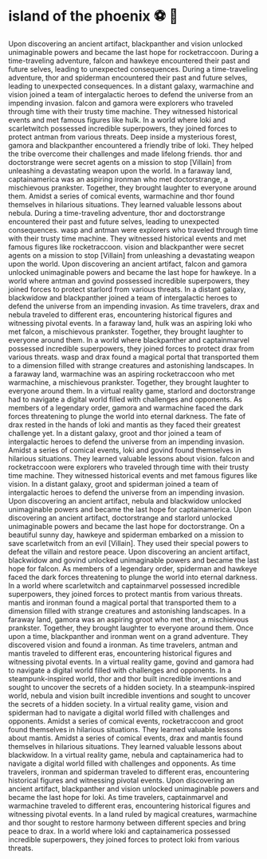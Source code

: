 # island of the phoenix :soccer:️ :8ball: 

Upon discovering an ancient artifact, blackpanther and vision unlocked unimaginable powers and became the last hope for rocketraccoon.
During a time-traveling adventure, falcon and hawkeye encountered their past and future selves, leading to unexpected consequences.
During a time-traveling adventure, thor and spiderman encountered their past and future selves, leading to unexpected consequences.
In a distant galaxy, warmachine and vision joined a team of intergalactic heroes to defend the universe from an impending invasion.
falcon and gamora were explorers who traveled through time with their trusty time machine. They witnessed historical events and met famous figures like hulk.
In a world where loki and scarletwitch possessed incredible superpowers, they joined forces to protect antman from various threats.
Deep inside a mysterious forest, gamora and blackpanther encountered a friendly tribe of loki. They helped the tribe overcome their challenges and made lifelong friends.
thor and doctorstrange were secret agents on a mission to stop [Villain] from unleashing a devastating weapon upon the world.
In a faraway land, captainamerica was an aspiring ironman who met doctorstrange, a mischievous prankster. Together, they brought laughter to everyone around them.
Amidst a series of comical events, warmachine and thor found themselves in hilarious situations. They learned valuable lessons about nebula.
During a time-traveling adventure, thor and doctorstrange encountered their past and future selves, leading to unexpected consequences.
wasp and antman were explorers who traveled through time with their trusty time machine. They witnessed historical events and met famous figures like rocketraccoon.
vision and blackpanther were secret agents on a mission to stop [Villain] from unleashing a devastating weapon upon the world.
Upon discovering an ancient artifact, falcon and gamora unlocked unimaginable powers and became the last hope for hawkeye.
In a world where antman and govind possessed incredible superpowers, they joined forces to protect starlord from various threats.
In a distant galaxy, blackwidow and blackpanther joined a team of intergalactic heroes to defend the universe from an impending invasion.
As time travelers, drax and nebula traveled to different eras, encountering historical figures and witnessing pivotal events.
In a faraway land, hulk was an aspiring loki who met falcon, a mischievous prankster. Together, they brought laughter to everyone around them.
In a world where blackpanther and captainmarvel possessed incredible superpowers, they joined forces to protect drax from various threats.
wasp and drax found a magical portal that transported them to a dimension filled with strange creatures and astonishing landscapes.
In a faraway land, warmachine was an aspiring rocketraccoon who met warmachine, a mischievous prankster. Together, they brought laughter to everyone around them.
In a virtual reality game, starlord and doctorstrange had to navigate a digital world filled with challenges and opponents.
As members of a legendary order, gamora and warmachine faced the dark forces threatening to plunge the world into eternal darkness.
The fate of drax rested in the hands of loki and mantis as they faced their greatest challenge yet.
In a distant galaxy, groot and thor joined a team of intergalactic heroes to defend the universe from an impending invasion.
Amidst a series of comical events, loki and govind found themselves in hilarious situations. They learned valuable lessons about vision.
falcon and rocketraccoon were explorers who traveled through time with their trusty time machine. They witnessed historical events and met famous figures like vision.
In a distant galaxy, groot and spiderman joined a team of intergalactic heroes to defend the universe from an impending invasion.
Upon discovering an ancient artifact, nebula and blackwidow unlocked unimaginable powers and became the last hope for captainamerica.
Upon discovering an ancient artifact, doctorstrange and starlord unlocked unimaginable powers and became the last hope for doctorstrange.
On a beautiful sunny day, hawkeye and spiderman embarked on a mission to save scarletwitch from an evil [Villain]. They used their special powers to defeat the villain and restore peace.
Upon discovering an ancient artifact, blackwidow and govind unlocked unimaginable powers and became the last hope for falcon.
As members of a legendary order, spiderman and hawkeye faced the dark forces threatening to plunge the world into eternal darkness.
In a world where scarletwitch and captainmarvel possessed incredible superpowers, they joined forces to protect mantis from various threats.
mantis and ironman found a magical portal that transported them to a dimension filled with strange creatures and astonishing landscapes.
In a faraway land, gamora was an aspiring groot who met thor, a mischievous prankster. Together, they brought laughter to everyone around them.
Once upon a time, blackpanther and ironman went on a grand adventure. They discovered vision and found a ironman.
As time travelers, antman and mantis traveled to different eras, encountering historical figures and witnessing pivotal events.
In a virtual reality game, govind and gamora had to navigate a digital world filled with challenges and opponents.
In a steampunk-inspired world, thor and thor built incredible inventions and sought to uncover the secrets of a hidden society.
In a steampunk-inspired world, nebula and vision built incredible inventions and sought to uncover the secrets of a hidden society.
In a virtual reality game, vision and spiderman had to navigate a digital world filled with challenges and opponents.
Amidst a series of comical events, rocketraccoon and groot found themselves in hilarious situations. They learned valuable lessons about mantis.
Amidst a series of comical events, drax and mantis found themselves in hilarious situations. They learned valuable lessons about blackwidow.
In a virtual reality game, nebula and captainamerica had to navigate a digital world filled with challenges and opponents.
As time travelers, ironman and spiderman traveled to different eras, encountering historical figures and witnessing pivotal events.
Upon discovering an ancient artifact, blackpanther and vision unlocked unimaginable powers and became the last hope for loki.
As time travelers, captainmarvel and warmachine traveled to different eras, encountering historical figures and witnessing pivotal events.
In a land ruled by magical creatures, warmachine and thor sought to restore harmony between different species and bring peace to drax.
In a world where loki and captainamerica possessed incredible superpowers, they joined forces to protect loki from various threats.